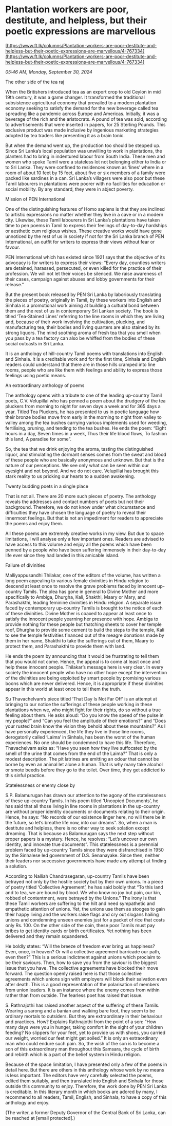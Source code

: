 # Plantation workers are poor, destitute, and helpless, but their poetic expressions are marvellous

[https://www.ft.lk/columns/Plantation-workers-are-poor-destitute-and-helpless-but-their-poetic-expressions-are-marvellous/4-767334](https://www.ft.lk/columns/Plantation-workers-are-poor-destitute-and-helpless-but-their-poetic-expressions-are-marvellous/4-767334)

*05:46 AM, Monday, September 30, 2024*

The other side of the tea raj

When the Britishers introduced tea as an export crop to old Ceylon in mid 19th century, it was a game changer. It transformed the traditional subsistence agricultural economy that prevailed to a modern plantation economy seeking to satisfy the demand for the new beverage called tea spreading like a pandemic across Europe and Americas. Initially, it was a beverage of the rich and the aristocrats. A pound of tea was sold, according to advertisements that were inserted in papers, for 25 Sterling Pounds. This exclusive product was made inclusive by ingenious marketing strategies adopted by tea traders like presenting it as a brain tonic.

But when the demand went up, the production too should be stepped up. Since Sri Lanka’s local population was unwilling to work in plantations, the planters had to bring in indentured labour from South India. These men and women who spoke Tamil were a stateless lot not belonging either to India or to Sri Lanka. They were confined to residences known as ‘lines’ where in a room of about 10 feet by 15 feet, about five or six members of a family were packed like sardines in a can. Sri Lanka’s villagers were also poor but these Tamil labourers in plantations were poorer with no facilities for education or social mobility. By any standard, they were in abject poverty.

Mission of PEN International

One of the distinguishing features of Homo sapiens is that they are inclined to artistic expressions no matter whether they live in a cave or in a modern city. Likewise, these Tamil labourers in Sri Lanka’s plantations have taken time to pen poems in Tamil to express their feelings of day-to-day hardships or aesthetic cum religious wishes. These creative works would have gone unnoticed by the rest of us in society if not for the Sri Lanka branch of PEN International, an outfit for writers to express their views without fear or favour.

PEN International which has existed since 1921 says that the objective of its advocacy is for writers to express their views: “Every day, countless writers are detained, harassed, persecuted, or even killed for the practice of their profession. We will not let their voices be silenced. We raise awareness of their cases, campaign against abuses and lobby governments for their release.”

But the present book released by PEN Sri Lanka by laboriously translating the pieces of poetry, originally in Tamil, by these workers into English and Sinhala is a promotional work aiming at building a cultural bond between them and the rest of us in contemporary Sri Lankan society. The book is titled ‘Tea-Stained Lines’ referring to the line rooms in which they are living and, because of their work involving the cultivation, plucking, and manufacturing tea, their bodies and living quarters are also stained by its strong liquors. The mind soothing aroma of fresh tea that you smell when you pass by a tea factory can also be whiffed from the bodies of these social outcasts in Sri Lanka.

It is an anthology of hill-country Tamil poems with translations into English and Sinhala. It is a creditable work and for the first time, Sinhala and English readers could understand that there are in those hills cramped into line rooms, people who are like them with feelings and ability to express those feelings using poetic means.

An extraordinary anthology of poems

The anthology opens with a tribute to one of the leading up-country Tamil poets, C.V. Velupillai who has penned a poem about the drudgery of the tea pluckers from morning to night for seven days a week and for 365 days a year. Titled Tea Pluckers, he has presented to us in poetic language how their bronze bodies move from early in the morning to night from valley to valley among the tea bushes carrying various implements used for weeding, fertilising, pruning, and tending to the tea bushes. He ends the poem: “Eight hours in a day, Seven times in a week, Thus their life blood flows, To fashion this land, A paradise for some”.

So, the tea that we drink enjoying the aroma, tasting the distinguished liquor, and stimulating the dormant senses comes from the sweat and blood of these people who are basically anonymous and unknown. But that is the nature of our perceptions. We see only what can be seen within our eyesight and not beyond. And we do not care. Velupillai has brought this stark reality to us pricking our hearts to a sudden awakening.

Twenty budding poets in a single place

That is not all. There are 20 more such pieces of poetry. The anthology reveals the addresses and contact numbers of poets but not their background. Therefore, we do not know under what circumstance and difficulties they have chosen the language of poetry to reveal their innermost feelings. But that is not an impediment for readers to appreciate the poems and enjoy them.

All these poems are extremely creative works in my view. But due to space limitations, I will analyse only a few important ones. Readers are advised to have access to this volume and enjoy all the poems which have been penned by a people who have been suffering immensely in their day-to-day life ever since they had landed in this amicable island.

Failure of divinities

Malliyappusandhi Thilakar, one of the editors of the volume, has written a long poem appealing to various female divinities in Hindu religion to descend at least once to resolve the grave problems faced by innocent up-country Tamils. The plea has gone in general to Divine Mother and more specifically to Ambiga, Dhurgha, Kali, Shakthi, Maary or Mary, and Parashakthi, leading feminine divinities in Hindu religion. A separate issue faced by contemporary up-country Tamils is brought to the notice of each of these divinities. Divine Mother is coaxed to appear at least once to satisfy the innocent people yearning her presence with hope. Ambiga to provide nothing for these people but thatching sheets to cover her temple roof, Dhurgha to provide some cement to build the steps to the temple, Kali to see the temple festivities financed out of the meagre donations made by them in her name, Shakthi to take the sufferings out of them, Maary to protect them, and Parashakthi to provide them with land.

He ends the poem by announcing that it would be frustrating to tell them that you would not come. Hence, the appeal is to come at least once and help these innocent people. Thilakar’s message here is very clear. In every society the innocent people who have no other hope except the intervention of the divinities are being exploited by smart people by promising various boons which are never delivered. Hence, it is appropriate if these divinities appear in this world at least once to tell them the truth.

Su Thavachelvam’s piece titled ‘That Day Is Not Far Off’ is an attempt at bringing to our notice the sufferings of these people working in these plantations when we, who might fight for their rights, do so without a true feeling about them. He asks aloud: “Do you know the speed of the pulse in my people?” and “Can you feel the amplitude of their emotions?” and “Does your rusted brain know the vision they behold about these mountains?” As I have personally experienced, the life they live in those line rooms, derogatorily called ‘Laima’ in Sinhala, has been the worst of the human experiences. No one should be condemned to have this life. Therefore, Thavachelvam asks as: “Have you seen how they live suffocated by the smell of the urine that comes from the end of the Laima?” That is only a modest description. The pit latrines are emitting an odour that cannot be borne by even an animal let alone a human. That is why many take alcohol or smote beedis before they go to the toilet. Over time, they get addicted to this sinful practice.

Statelessness or enemy close by

S.P. Balamurugan has drawn our attention to the agony of the statelessness of these up-country Tamils. In his poem titled ‘Uncopied Documents’, he has said that all those living in line rooms in plantations in the up-country are without proper identity documents or documents relating to their origin. Hence, he says: “No records of our existence linger here, no will there be in the future, so let’s breathe life now, into our dreams”. So, when a man is destitute and helpless, there is no other way to seek solation except dreaming. That is because as Balamurugan says the next step without proper papers is a mystery. Hence, he resolves: “Let’s uncover our own identity, and innovate true documents”. This statelessness is a perennial problem faced by up-country Tamils since they were disfranchised in 1950 by the Sinhalese led government of D.S. Senanayake. Since then, neither their leaders nor successive governments have made any attempt at finding a solution.

According to Nalliah Chandrasegaran, up-country Tamils have been betrayed not only by the hostile society but by their own unions. In a piece of poetry titled ‘Collective Agreement’, he has said boldly that “To this land and to tea, we are bound by blood. We who know no joy but pain, our kin, robbed of contentment, were betrayed by the Unions.” The irony is that these Tamil workers are suffering to the hilt and need sympathetic and empathetic attention of unions. Yet, the unions use them as stooges to gain their happy living and the workers raise flags and cry out slogans hailing unions and condemning unseen enemies just for a packet of rice that costs only Rs. 100. On the other side of the coin, these poor Tamils must pay bribes to get identity cards or birth certificates. Yet nothing has been delivered and they remain squandered.

He boldly states: “Will the breeze of freedom ever bring us happiness? Even, once, in heaven? Or will a collective agreement barricade our path, even then?” This is a serious indictment against unions which proclaim to be their saviours. Then, how to save you from the saviour is the biggest issue that you have. The collective agreements have blocked their move forward. The question openly raised here is that those collective agreements which unions sign with employers will block their salvation even after death. This is a good representation of the polarisation of members from union leaders. It is an instance where the enemy comes from within rather than from outside. The fearless poet has raised that issue.

S. Rathnajothi has raised another aspect of the suffering of these Tamils. Wearing a sarong and a banian and walking bare foot, they seem to be ordinary mortals to outsiders. But they are extraordinary in their behaviour and practices. How? Explains Rathnajothi from the point of a son: “How many days were you in hunger, taking comfort in the sight of your children feeding? No slippers for your feet, yet to provide us with shoes, you carried our weight, worried our feet might get soiled.” It is only an extraordinary man who could endure such pain. So, the wish of the son is to become a son of this extraordinary man throughout this Samsara, the cycle of birth and rebirth which is a part of the belief system in Hindu religion.

Because of the space limitation, I have presented only a few of the poems in detail here. But there are others in this anthology whose work by no means is less important. The editors have very carefully selected the poems, edited them suitably, and then translated into English and Sinhala for those outside this community to enjoy. Therefore, the work done by PEN Sri Lanka is creditable. In this literary month in which books are adored by many, I recommend to all readers, Tamil, English, and Sinhala, to have a copy of this anthology and enjoy.

(The writer, a former Deputy Governor of the Central Bank of Sri Lanka, can be reached at [email protected].)

